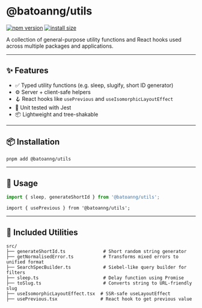 # @batoanng/utils

[![npm version](https://img.shields.io/npm/v/@batoanng/utils)](https://www.npmjs.com/package/@batoanng/utils)
[![install size](https://packagephobia.com/badge?p=@batoanng/utils)](https://packagephobia.com/result?p=@batoanng/utils)

A collection of general-purpose utility functions and React hooks used across multiple packages and applications.

---

## ✨ Features

- ✅ Typed utility functions (e.g. sleep, slugify, short ID generator)
- ⚙️ Server + client-safe helpers
- 🪝 React hooks like `usePrevious` and `useIsomorphicLayoutEffect`
- 🧪 Unit tested with Jest
- 📦 Lightweight and tree-shakable

---

## 📦 Installation

```bash
pnpm add @batoanng/utils
```

---

## 🚀 Usage

```ts
import { sleep, generateShortId } from '@batoanng/utils';
```

```tsx
import { usePrevious } from '@batoanng/utils';
```

---

## 📁 Included Utilities

```
src/
├── generateShortId.ts              # Short random string generator
├── getNormalisedError.ts           # Transforms mixed errors to unified format
├── SearchSpecBuilder.ts            # Siebel-like query builder for filters
├── sleep.ts                        # Delay function using Promise
├── toSlug.ts                       # Converts string to URL-friendly slug
├── useIsomorphicLayoutEffect.tsx  # SSR-safe useLayoutEffect
├── usePrevious.tsx                # React hook to get previous value
```
